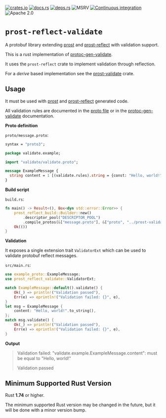 [![crates.io](https://img.shields.io/crates/v/prost-reflect-validate.svg)](https://crates.io/crates/prost-reflect-validate/)
[![docs.rs](https://docs.rs/prost-reflect-validate/badge.svg)](https://docs.rs/prost-reflect-validate/)
[![deps.rs](https://deps.rs/crate/prost-reflect-validate/0.2.0/status.svg)](https://deps.rs/crate/prost-reflect-validate)
![MSRV](https://img.shields.io/badge/rustc-1.74+-blue.svg)
[![Continuous integration](https://github.com/linka-cloud/prost-validate/actions/workflows/ci_reflect.yml/badge.svg)](https://github.com/linka-cloud/prost-validate/actions/workflows/ci_reflect.yml)
![Apache 2.0](https://img.shields.io/badge/license-Apache2.0-blue.svg)

# `prost-reflect-validate`

A protobuf library extending [prost](https://github.com/tokio-rs/prost)
and [prost-reflect](https://github.com/andrewhickman/prost-reflect) with validation support.

This is a rust implementation of [protoc-gen-validate](https://github.com/bufbuild/protoc-gen-validate).

It uses the `prost-reflect` crate to implement validation through reflection.

For a *derive* based implementation see the [prost-validate](../prost-validate/README.md) crate.

## Usage

It must be used with [prost](https://github.com/tokio-rs/prost) 
and [prost-reflect](https://github.com/andrewhickman/prost-reflect) generated code.

All validation rules are documented in the [proto file](../prost-validate-types/proto/validate/validate.proto) 
or in the [protoc-gen-validate](https://github.com/bufbuild/protoc-gen-validate/blob/v1.1.0/README.md#constraint-rules) documentation.

**Proto definition**

`proto/message.proto`:

```protobuf
syntax = "proto3";

package validate.example;

import "validate/validate.proto";

message ExampleMessage {
  string content = 1 [(validate.rules).string = {const: "Hello, world!"}];
}
```

**Build script**

`build.rs`:

```rust no_run
fn main() -> Result<(), Box<dyn std::error::Error>> {
    prost_reflect_build::Builder::new()
        .descriptor_pool("DESCRIPTOR_POOL")
        .compile_protos(&["message.proto"], &["proto", "../prost-validate-types/proto"])?;
    Ok(())
}
```

**Validation**

It exposes a single extension trait `ValidatorExt` which can be used to validate protobuf reflect messages.

`src/main.rs`:

```rust
use example_proto::ExampleMessage;
use prost_reflect_validate::ValidatorExt;

match ExampleMessage::default().validate() {
    Ok(_) => println!("Validation passed"),
    Err(e) => eprintln!("Validation failed: {}", e),
}
let msg = ExampleMessage {
    content: "Hello, world!".to_string(),
};
match msg.validate() {
    Ok(_) => println!("Validation passed"),
    Err(e) => eprintln!("Validation failed: {}", e),
}
```

**Output**

> Validation failed: "validate.example.ExampleMessage.content": must be equal to "Hello, world!"
>
> Validation passed


## Minimum Supported Rust Version

Rust **1.74** or higher.

The minimum supported Rust version may be changed in the future, but it will be
done with a minor version bump.
